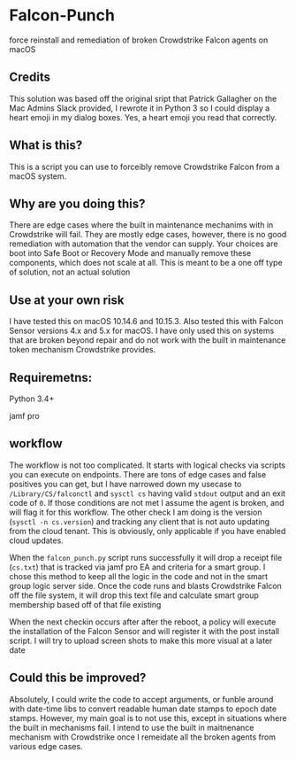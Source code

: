 # Falcon-Punch
force reinstall and remediation of broken Crowdstrike Falcon agents on macOS

## Credits
This solution was based off the original sript that Patrick Gallagher on the Mac Admins Slack provided, I rewrote it in Python 3 so I could display a heart emoji in my dialog boxes.  Yes, a heart emoji you read that correctly.

## What is this?

This is a script you can use to forceibly remove Crowdstrike Falcon from a macOS system. 

## Why are you doing this?

There are edge cases where the built in maintenance mechanims with in Crowdstrike will fail.  They are mostly edge cases, however, there is no good remediation with automation that the vendor can supply.  Your choices are boot into Safe Boot or Recovery Mode and manually remove these components, which does not scale at all.  This is meant to be a one off type of solution, not an actual solution

## Use at your own risk

I have tested this on macOS 10.14.6 and 10.15.3.  Also tested this with Falcon Sensor versions 4.x and 5.x for macOS.  I have only used this on systems that are broken beyond repair and do not work with the built in maintenance token mechanism Crowdstrike provides.

## Requiremetns:

Python 3.4+

jamf pro

## workflow

The workflow is not too complicated.  It starts with logical checks via scripts you can execute on endpoints.  There are tons of edge cases and false positives you can get, but I have narrowed down my usecase to `/Library/CS/falconctl` and `sysctl cs` having valid `stdout` output and an exit code of `0`.  If those conditions are not met I assume the agent is broken, and will flag it for this workflow.  The other check I am doing is the version (`sysctl -n cs.version`) and tracking any client that is not auto updating from the cloud tenant.  This is obviously, only applicable if you have enabled cloud updates.   

When the `falcon_punch.py` script runs successfully it will drop a receipt file (`cs.txt`) that is tracked via jamf pro EA and criteria for a smart group.  I chose this method to keep all the logic in the code and not in the smart group logic server side.  Once the code runs and blasts Crowdstrike Falcon off the file system, it will drop this text file and calculate smart group membership based off of that file existing

When the next checkin occurs after after the reboot, a policy will execute the installation of the Falcon Sensor and will register it with the post install script.  I will try to upload screen shots to make this more visual at a later date

## Could this be improved?

Absolutely, I could write the code to accept arguments, or funble around with date-time libs to convert readable human date stamps to epoch date stamps.  However, my main goal is to not use this, except in situations where the built in mechanisms fail.  I intend to use the built in maitnenance mechanism with Crowdstrike once I remeidate all the broken agents from various edge cases.
